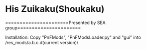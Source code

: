 # His Zuikaku(Shoukaku)
======================Presented by SEA group======================



Installation: 
Copy "PnFMods", "PnFModsLoader.py" and "gui" into /res_mods/a.b.c.d(current version)/
